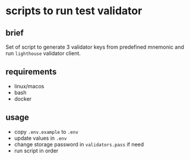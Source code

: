 # scripts to run test validator

## brief

Set of script to generate 3 validator keys from predefined mnemonic and run `lighthouse` validator client.

## requirements

- linux/macos
- bash
- docker

## usage

- copy `.env.example` to `.env`
- update values in `.env`
- change storage password in `validators.pass` if need
- run script in order

